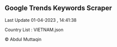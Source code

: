 

## Google Trends Keywords Scraper 
 
Last Update 01-04-2023 , 14:41:38

Country List :
VIETNAM.json



© Abdul Muttaqin 
